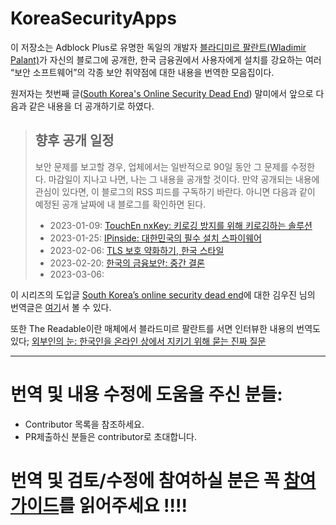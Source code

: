 # KoreaSecurityApps

이 저장소는 Adblock Plus로 유명한 독일의 개발자 [블라디미르 팔란트(Wladimir Palant)](https://palant.info/about/)가 자신의 블로그에 공개한, 한국 금융권에서 사용자에게 설치를 강요하는 여러 “보안 소프트웨어”의 각종 보안 취약점에 대한 내용을 번역한 모음집이다.

원저자는 첫번째 글([South Korea's Online Security Dead End](https://palant.info/2023/01/02/south-koreas-online-security-dead-end/)) 말미에서 앞으로 다음과 같은 내용을 더 공개하기로 하였다.

> ## 향후 공개 일정
>
> 보안 문제를 보고할 경우, 업체에서는 일반적으로 90일 동안 그 문제를 수정한다. 마감일이 지나고 나면, 나는 그 내용을 공개할 것이다. 만약 공개되는 내용에 관심이 있다면, 이 블로그의 RSS 피드를 구독하기 바란다. 아니면 다음과 같이 예정된 공개 날짜에 내 블로그를 확인하면 된다.
>
> - 2023-01-09: [TouchEn nxKey: 키로깅 방지를 위해 키로깅하는 솔루션](https://github.com/alanleedev/KoreaSecurityApps/blob/main/01_touchen_nxkey.md)
> - 2023-01-25: [IPinside: 대한민국의 필수 설치 스파이웨어](https://github.com/alanleedev/KoreaSecurityApps/blob/main/02_ipinside_lws_agent.md)
> - 2023-02-06: [TLS 보호 약화하기, 한국 스타일](https://github.com/alanleedev/KoreaSecurityApps/blob/main/03_weakening_tls_protection.md)
> - 2023-02-20: [한국의 금융보안: 중간 결론](https://github.com/alanleedev/KoreaSecurityApps/blob/main/04_intermediate_conclusions.md)
> - 2023-03-06: 

이 시리즈의 도입글 [South Korea’s online security dead end](https://palant.info/2023/01/02/south-koreas-online-security-dead-end/)에 대한 김우진 님의 번역글은 [여기](https://www.woojinkim.org/wiki/spaces/me/pages/733085820)서 볼 수 있다.


또한 The Readable이란 매체에서 블라드미르 팔란트를 서면 인터뷰한 내용의 번역도 있다; [외부인의 눈: 한국인을 온라인 상에서 지키기 위해 묻는 진짜 질문](https://github.com/alanleedev/KoreaSecurityApps/blob/main/a_thereadable_article.md)

---

# 번역 및 내용 수정에 도움을 주신 분들: 
- Contributor 목록을 참조하세요.
- PR제출하신 분들은 contributor로 초대합니다.

# 번역 및 검토/수정에 참여하실 분은 꼭 [참여 가이드](CONTRIBUTION.md)를 읽어주세요 !!!!